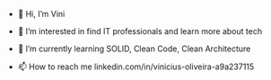 - 👋 Hi, I’m Vini
- 👀 I’m interested in find IT professionals and learn more about tech
- 🌱 I’m currently learning SOLID, Clean Code, Clean Architecture

- 📫 How to reach me linkedin.com/in/vinicius-oliveira-a9a237115

<!---
github.com/vinialexandre is a ✨ special ✨ repository because its `README.md` (this file) appears on your GitHub profile.
You can click the Preview link to take a look at your changes.
--->
